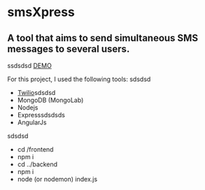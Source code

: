 # smsXpress

## A tool that aims to send simultaneous SMS messages to several users.
ssdsdsd
[DEMO](http://smsxpress.herokuapp.com)

For this project, I used the following tools:
sdsdsd
* [Twilio](https://www.twilio.com/)sdsdsd
* MongoDB (MongoLab)
* Nodejs
* Expresssdsdsds
* AngularJs

sdsdsd
* cd /frontend
* npm i
* cd ../backend
* npm i
* node (or nodemon) index.js

